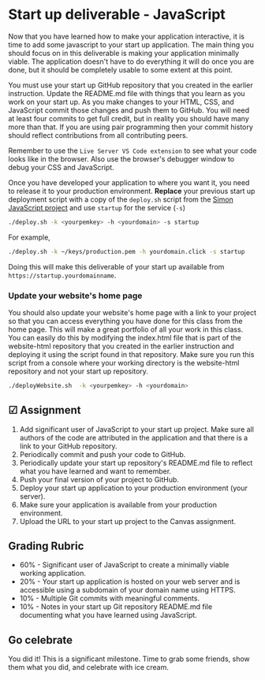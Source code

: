 # Start up deliverable - JavaScript

Now that you have learned how to make your application interactive, it is time to add some javascript to your start up application. The main thing you should focus on in this deliverable is making your application minimally viable. The application doesn't have to do everything it will do once you are done, but it should be completely usable to some extent at this point.

You must use your start up GitHub repository that you created in the earlier instruction. Update the README.md file with things that you learn as you work on your start up. As you make changes to your HTML, CSS, and JavaScript commit those changes and push them to GitHub. You will need at least four commits to get full credit, but in reality you should have many more than that. If you are using pair programming then your commit history should reflect contributions from all contributing peers.

Remember to use the `Live Server VS Code extension` to see what your code looks like in the browser. Also use the browser's debugger window to debug your CSS and JavaScript.

Once you have developed your application to where you want it, you need to release it to your production environment. **Replace** your previous start up deployment script with a copy of the `deploy.sh` script from the [Simon JavaScript project](https://github.com/webprogramming260/simon-javascript/blob/main/deploy.sh) and use `startup` for the service (`-s`)

```sh
./deploy.sh -k <yourpemkey> -h <yourdomain> -s startup
```

For example,

```sh
./deploy.sh -k ~/keys/production.pem -h yourdomain.click -s startup
```

Doing this will make this deliverable of your start up available from `https://startup.yourdomainname`.

### Update your website's home page

You should also update your website's home page with a link to your project so that you can access everything you have done for this class from the home page. This will make a great portfolio of all your work in this class. You can easily do this by modifying the index.html file that is part of the website-html repository that you created in the earlier instruction and deploying it using the script found in that repository. Make sure you run this script from a console where your working directory is the website-html repository and not your start up repository.

```sh
./deployWebsite.sh  -k <yourpemkey> -h <yourdomain>
```

## ☑ Assignment

1. Add significant user of JavaScript to your start up project. Make sure all authors of the code are attributed in the application and that there is a link to your GitHub repository.
1. Periodically commit and push your code to GitHub.
1. Periodically update your start up repository's README.md file to reflect what you have learned and want to remember.
1. Push your final version of your project to GitHub.
1. Deploy your start up application to your production environment (your server).
1. Make sure your application is available from your production environment.
1. Upload the URL to your start up project to the Canvas assignment.

## Grading Rubric

- 60% - Significant user of JavaScript to create a minimally viable working application.
- 20% - Your start up application is hosted on your web server and is accessible using a subdomain of your domain name using HTTPS.
- 10% - Multiple Git commits with meaningful comments.
- 10% - Notes in your start up Git repository README.md file documenting what you have learned using JavaScript.

## Go celebrate

You did it! This is a significant milestone. Time to grab some friends, show them what you did, and celebrate with ice cream.
